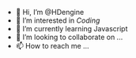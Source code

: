 - 👋 Hi, I’m @HDengine
- 👀 I’m interested in *Coding*
- 🌱 I’m currently learning Javascript
- 💞️ I’m looking to collaborate on ...
- 📫 How to reach me ...

<!---
HDengine/HDengine is a ✨ special ✨ repository because its `README.md` (this file) appears on your GitHub profile.
You can click the Preview link to take a look at your changes.
--->
